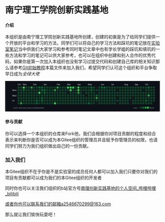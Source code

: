 # 南宁理工学院创新实践基地

#### 介绍

本组织是由南宁理工学院创新实践基地所创建，创建的初衷是为了给同学们提供一个开放的平台和学习的方法，同学们可以将自己的学习方法和踩坑的笔记放在[实验室笔记](https://gitee.com/NLLaboratory/lab-notes.git)当中供我们大家学习和参考同时笔记文章中也有学长学姐的踩坑和填坑的一些方法和学习的笔记可以供大家参考，也可以在组织中创建和别人合作的优秀代码，如果你是第一次加入本组织也没有学习过提交代码和创建自己库的相关知识那么请参考[Git初始教程](https://gitee.com/NLLaboratory/organization-introduction/blob/master/Git基本教程/Git初始教程.md)本篇文件来加入我们，希望同学们认可这个组织和平台争取早日成为*全绿大佬*

![image-20221028171807505](./../Git%E5%9F%BA%E6%9C%AC%E6%95%99%E7%A8%8B/git%E5%9F%BA%E6%9C%AC%E6%95%99%E7%A8%8B.assets/image-20221028171807505.png)

#### 参与贡献

你可以选择一个本组织的仓库来Fork他，我们会根据你对项目贡献的程度和综合表示来判断你是否可以成为本Gitee组织的管理员并且赋予你管理员的权限，也请同学们努力为我们组织做出自己的一份贡献。

### 加入我们

本Gitee组织不在乎你是不是实验室的成员任何人都可以加入我们只要你对我们的项目有贡献都可以成为我们的本Gitee组织的开发者

同时你也可以关注我们组织的b站官方号[南理创新实践基地的个人空间_哔哩哔哩_bilibili](https://space.bilibili.com/1762086433)

或者你也可以联系我们的邮箱a2546670299@163.com

那么就让我们愉快玩耍吧！

